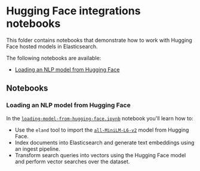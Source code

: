 # Hugging Face integrations notebooks

This folder contains notebooks that demonstrate how to work with Hugging Face hosted models in Elasticsearch.

The following notebooks are available:

- [Loading an NLP model from Hugging Face](#loading-an-nlp-model-from-hugging-face)

## Notebooks

### Loading an NLP model from Hugging Face

In the [`loading-model-from-hugging-face.ipynb`](./loading-model-from-hugging-face.ipynb) notebook you'll learn how to:

- Use the `eland` tool to import the [`all-MiniLM-L6-v2`](https://huggingface.co/sentence-transformers/all-MiniLM-L6-v2) model from Hugging Face.
- Index documents into Elasticsearch and generate text embeddings using an ingest pipeline.
- Transform search queries into vectors using the Hugging Face model and perform vector searches over the dataset.

